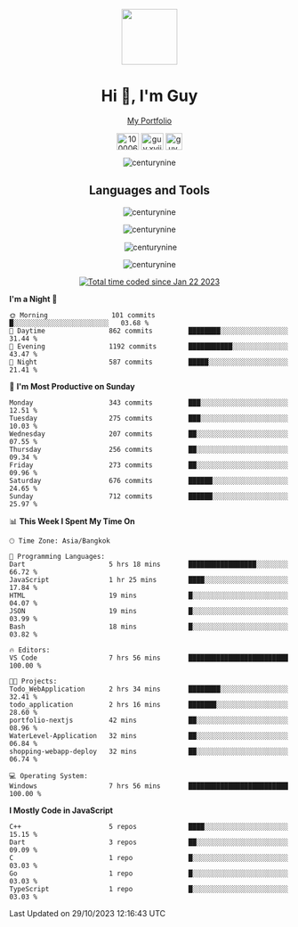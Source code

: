
<p align="center"><a href="https://portfolio-nextjs-puce-omega.vercel.app/" traget="_blank"> <img src="https://user-images.githubusercontent.com/109062980/213915698-3e79c409-24f8-4471-a5f8-e7a842ad3a0a.gif" width="100" /> </a></p>
 
<h1 align="center">Hi 👋, I'm Guy</h1>
<p align="center"><a href="https://portfolio-nextjs-puce-omega.vercel.app/" traget="_blank"> My Portfolio </a></p>

<p align="center">
<a href="https://fb.com/100006608053988" target="blank"><img align="center" src="https://raw.githubusercontent.com/rahuldkjain/github-profile-readme-generator/master/src/images/icons/Social/facebook.svg" alt="100006608053988" height="30" width="40" /></a>
<a href="https://instagram.com/guy.xvii" target="blank"><img align="center" src="https://raw.githubusercontent.com/rahuldkjain/github-profile-readme-generator/master/src/images/icons/Social/instagram.svg" alt="guy.xvii" height="30" width="40" /></a>
<a href="mailto:lowlifeix@gmail.com" target="blank"><img align="center" src="https://user-images.githubusercontent.com/109062980/226533395-e26b601f-4b8f-456f-affd-55dc944b4149.png" alt="guy.xvii" height="30" width="30" /></a>
 
</p>

<p align="center"> <img src="https://komarev.com/ghpvc/?username=centurynine&label=Profile%20views&color=0e75b6&style=for-the-badge" alt="centurynine" /> </p>

<h2 align="center">Languages and Tools</h3>

<!-- https://skillicons.dev/ -->
<p align="center">
<img src="https://skillicons.dev/icons?i=react,nodejs,tailwind,mongodb,html,css,js,bootstrap,jquery,cloudflare,php,java,cpp,py,dart,flutter,firebase,androidstudio,git,github,linux,mysql,postman,nginx,express" alt="centurynine" /> 
</p>
 
<p align="center"><img align="center" src="https://github-readme-stats-sigma-five.vercel.app/api/top-langs?username=centurynine&show_icons=true&locale=en&layout=compact&theme=" alt="centurynine" /></p>

<p align="center">&nbsp;<img align="center" src="https://github-readme-stats-sigma-five.vercel.app/api?username=centurynine&show_icons=true&locale=en&theme=" alt="centurynine" /></p>

<p align="center"><img align="center" src="https://github-readme-streak-stats.herokuapp.com/?user=centurynine&theme=" alt="centurynine" /></p>
<p align="center">
<a href="https://wakatime.com/@9ded98d1-6308-4a11-a75a-63f31fdc4e7a"><img src="https://wakatime.com/badge/user/9ded98d1-6308-4a11-a75a-63f31fdc4e7a.svg" alt="Total time coded since Jan 22 2023" /></a>
  
<!--START_SECTION:waka-->
**I'm a Night 🦉** 

```text
🌞 Morning                101 commits         █░░░░░░░░░░░░░░░░░░░░░░░░   03.68 % 
🌆 Daytime                862 commits         ████████░░░░░░░░░░░░░░░░░   31.44 % 
🌃 Evening                1192 commits        ███████████░░░░░░░░░░░░░░   43.47 % 
🌙 Night                  587 commits         █████░░░░░░░░░░░░░░░░░░░░   21.41 % 
```
📅 **I'm Most Productive on Sunday** 

```text
Monday                   343 commits         ███░░░░░░░░░░░░░░░░░░░░░░   12.51 % 
Tuesday                  275 commits         ███░░░░░░░░░░░░░░░░░░░░░░   10.03 % 
Wednesday                207 commits         ██░░░░░░░░░░░░░░░░░░░░░░░   07.55 % 
Thursday                 256 commits         ██░░░░░░░░░░░░░░░░░░░░░░░   09.34 % 
Friday                   273 commits         ██░░░░░░░░░░░░░░░░░░░░░░░   09.96 % 
Saturday                 676 commits         ██████░░░░░░░░░░░░░░░░░░░   24.65 % 
Sunday                   712 commits         ██████░░░░░░░░░░░░░░░░░░░   25.97 % 
```


📊 **This Week I Spent My Time On** 

```text
🕑︎ Time Zone: Asia/Bangkok

💬 Programming Languages: 
Dart                     5 hrs 18 mins       █████████████████░░░░░░░░   66.72 % 
JavaScript               1 hr 25 mins        ████░░░░░░░░░░░░░░░░░░░░░   17.84 % 
HTML                     19 mins             █░░░░░░░░░░░░░░░░░░░░░░░░   04.07 % 
JSON                     19 mins             █░░░░░░░░░░░░░░░░░░░░░░░░   03.99 % 
Bash                     18 mins             █░░░░░░░░░░░░░░░░░░░░░░░░   03.82 % 

🔥 Editors: 
VS Code                  7 hrs 56 mins       █████████████████████████   100.00 % 

🐱‍💻 Projects: 
Todo_WebApplication      2 hrs 34 mins       ████████░░░░░░░░░░░░░░░░░   32.41 % 
todo_application         2 hrs 16 mins       ███████░░░░░░░░░░░░░░░░░░   28.60 % 
portfolio-nextjs         42 mins             ██░░░░░░░░░░░░░░░░░░░░░░░   08.96 % 
WaterLevel-Application   32 mins             ██░░░░░░░░░░░░░░░░░░░░░░░   06.84 % 
shopping-webapp-deploy   32 mins             ██░░░░░░░░░░░░░░░░░░░░░░░   06.74 % 

💻 Operating System: 
Windows                  7 hrs 56 mins       █████████████████████████   100.00 % 
```

**I Mostly Code in JavaScript** 

```text
C++                      5 repos             ████░░░░░░░░░░░░░░░░░░░░░   15.15 % 
Dart                     3 repos             ██░░░░░░░░░░░░░░░░░░░░░░░   09.09 % 
C                        1 repo              █░░░░░░░░░░░░░░░░░░░░░░░░   03.03 % 
Go                       1 repo              █░░░░░░░░░░░░░░░░░░░░░░░░   03.03 % 
TypeScript               1 repo              █░░░░░░░░░░░░░░░░░░░░░░░░   03.03 % 
```




 Last Updated on 29/10/2023 12:16:43 UTC
<!--END_SECTION:waka-->
  
</p>

